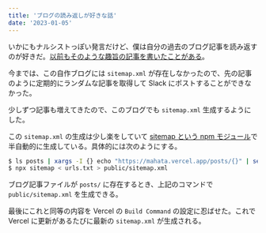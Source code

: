 ```yaml
---
title: 'ブログの読み返しが好きな話'
date: '2023-01-05'
---
```


いかにもナルシストっぽい発言だけど、僕は自分の過去のブログ記事を読み返すのが好きだ。[以前もそのような趣旨の記事を書いたことがある](https://mahata.gitlab.io/post/2021-04-01-read-your-own-blog/)。

今までは、この自作ブログには `sitemap.xml` が存在しなかったので、先の記事のように定期的にランダムな記事を取得して Slack にポストすることができなかった。

少しずつ記事も増えてきたので、このブログでも `sitemap.xml` 生成するようにした。

この `sitemap.xml` の生成は少し楽をしていて [sitemap という npm モジュール](https://www.npmjs.com/package/sitemap)で半自動的に生成している。具体的には次のようにする。

```sh
$ ls posts | xargs -I {} echo "https://mahata.vercel.app/posts/{}" | sed 's/\.md$//' > urls.txt
$ npx sitemap < urls.txt > public/sitemap.xml
```

ブログ記事ファイルが `posts/` に存在するとき、上記のコマンドで `public/sitemap.xml` を生成できる。

最後にこれと同等の内容を Vercel の `Build Command` の設定に忍ばせた。これで Vercel に更新があるたびに最新の `sitemap.xml` が生成される。
